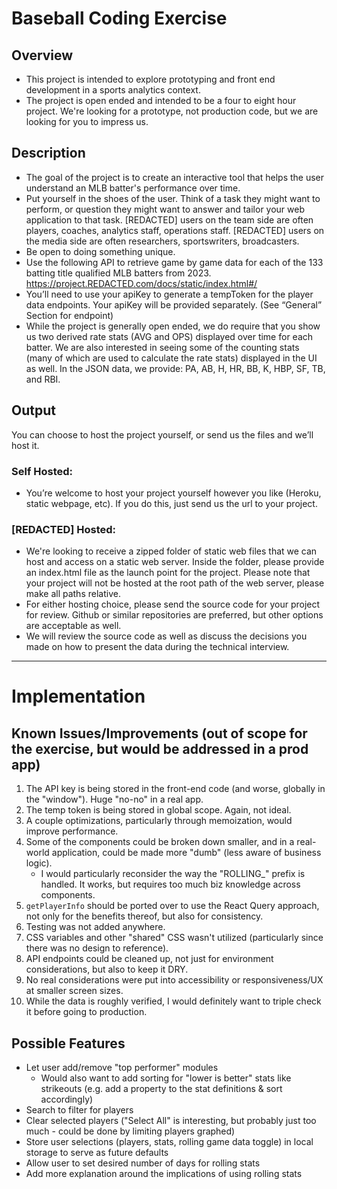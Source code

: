 # Baseball Coding Exercise

## Overview                                        

- This project is intended to explore prototyping and front end development in a sports analytics context.
- The project is open ended and intended to be a four to eight hour project. We're looking for a prototype, not production code, but we are looking for you to impress us.        

## Description                                        

- The goal of the project is to create an interactive tool that helps the user understand  an MLB batter's performance over time.
- Put yourself in the shoes of the user. Think of a task they might want to perform, or question they might want to answer and tailor your web application to that task. [REDACTED] users on the team side are often players, coaches, analytics staff, operations staff. [REDACTED] users on the media side are often researchers, sportswriters, broadcasters.
- Be open to doing something unique.
- Use the following API to retrieve game by game data for each of the 133 batting title qualified MLB batters from 2023. https://project.REDACTED.com/docs/static/index.html#/
- You’ll need to use your apiKey to generate a tempToken for the player data endpoints. Your apiKey will be provided separately. (See “General” Section for endpoint)
- While the project is generally open ended, we do require that you show us two derived rate stats (AVG and OPS) displayed over time for each batter. We are also interested in seeing some of the counting stats (many of which are used to calculate the rate stats) displayed in the UI as well. In the JSON data, we provide: PA, AB, H, HR, BB, K, HBP, SF, TB, and RBI.

## Output

You can choose to host the project yourself, or send us the files and we’ll host it.

### Self Hosted:

- You’re welcome to host your project yourself however you like (Heroku, static webpage, etc). If you do this, just send us the url to your project.  

### [REDACTED] Hosted:

- We're looking to receive a zipped folder of static web files that we can host and access on a static web server. Inside the folder, please provide an index.html file as the launch point for the project. Please note that your project will not be hosted at the root path of the web server, please make all paths relative.
- For either hosting choice, please send the source code for your project for review. Github or similar repositories are preferred, but other options are acceptable as well.
- We will review the source code as well as discuss the decisions you made on how to present the data during the technical interview.

---

# Implementation

## Known Issues/Improvements (out of scope for the exercise, but would be addressed in a prod app)
1. The API key is being stored in the front-end code (and worse, globally in the "window").  Huge "no-no" in a real app.
2. The temp token is being stored in global scope.  Again, not ideal.
3. A couple optimizations, particularly through memoization, would improve performance.
4. Some of the components could be broken down smaller, and in a real-world application, could be made more "dumb" (less aware of business logic).
   - I would particularly reconsider the way the "ROLLING_" prefix is handled.  It works, but requires too much biz knowledge across components.
5. `getPlayerInfo` should be ported over to use the React Query approach, not only for the benefits thereof, but also for consistency.
6. Testing was not added anywhere.
7. CSS variables and other "shared" CSS wasn't utilized (particularly since there was no design to reference).
8. API endpoints could be cleaned up, not just for environment considerations, but also to keep it DRY.
9. No real considerations were put into accessibility or responsiveness/UX at smaller screen sizes.
10.  While the data is roughly verified, I would definitely want to triple check it before going to production.

## Possible Features
- Let user add/remove "top performer" modules
  - Would also want to add sorting for "lower is better" stats like strikeouts (e.g. add a property to the stat definitions & sort accordingly)
- Search to filter for players
- Clear selected players ("Select All" is interesting, but probably just too much - could be done by limiting players graphed)
- Store user selections (players, stats, rolling game data toggle) in local storage to serve as future defaults
- Allow user to set desired number of days for rolling stats
- Add more explanation around the implications of using rolling stats
